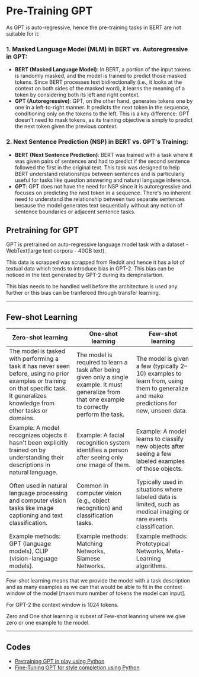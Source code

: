 # Pre-Training GPT

As GPT is auto-regressive, hence the pre-training tasks in BERT are not suitable for it:

### 1. **Masked Language Model (MLM) in BERT vs. Autoregressive in GPT**:
   - **BERT (Masked Language Model)**: In BERT, a portion of the input tokens is randomly masked, and the model is trained to predict those masked tokens. Since BERT processes text bidirectionally (i.e., it looks at the context on both sides of the masked word), it learns the meaning of a token by considering both its left and right context.
   - **GPT (Autoregressive)**: GPT, on the other hand, generates tokens one by one in a left-to-right manner. It predicts the next token in the sequence, conditioning only on the tokens to the left. This is a key difference: GPT doesn't need to mask tokens, as its training objective is simply to predict the next token given the previous context.

### 2. **Next Sentence Prediction (NSP) in BERT vs. GPT's Training**:
   - **BERT (Next Sentence Prediction)**: BERT was trained with a task where it was given pairs of sentences and had to predict if the second sentence followed the first in the original text. This task was designed to help BERT understand relationships between sentences and is particularly useful for tasks like question answering and natural language inference.
   - **GPT**: GPT does not have the need for NSP since it is autoregressive and focuses on predicting the next token in a sequence. There's no inherent need to understand the relationship between two separate sentences because the model generates text sequentially without any notion of sentence boundaries or adjacent sentence tasks.

## Pretraining for GPT

GPT is pretrained on auto-regressive language model task with a dataset - WebText(large text corpora - 40GB text).

This data is scrapped was scrapped from Reddit and hence it has a lot of textual data which tends to introduce bias in GPT-2. This bias can be noticed in the text generated by GPT-2 during its dempnstartion.

This bias needs to be handled well before the architecture is used any further or this bias can be tranfereed through transfer learning.

---

## Few-shot Learning

| **Zero-shot learning** | **One-shot learning** | **Few-shot learning** |
|------------------------|-----------------------|-----------------------|
| The model is tasked with performing a task it has never seen before, using no prior examples or training on that specific task. It generalizes knowledge from other tasks or domains. | The model is required to learn a task after being given only a single example. It must generalize from that one example to correctly perform the task. | The model is given a few (typically 2–10) examples to learn from, using them to generalize and make predictions for new, unseen data. |
| Example: A model recognizes objects it hasn't been explicitly trained on by understanding their descriptions in natural language. | Example: A facial recognition system identifies a person after seeing only one image of them. | Example: A model learns to classify new objects after seeing a few labeled examples of those objects. |
| Often used in natural language processing and computer vision tasks like image captioning and text classification. | Common in computer vision (e.g., object recognition) and classification tasks. | Typically used in situations where labeled data is limited, such as medical imaging or rare events classification. |
| Example methods: GPT (language models), CLIP (vision-language models). | Example methods: Matching Networks, Siamese Networks. | Example methods: Prototypical Networks, Meta-Learning algorithms. |

Few-shot learning means that we provide the model with a task description and as many examples as we can that would be able to fit in the context window of the model [maxnimum number of tokens the model can input].

For GPT-2 the context window is 1024 tokens.

Zero and One shot learning is subset of Few-shot leanring where we give zero or one example to the model.

---

## Codes

- [Pretraining GPT in play using Python](codes/gpt/pretrain_gpt.ipynb)
- [Fine-Tuning GPT for style completion using Python](codes/gpt/gpt_style.ipynb)